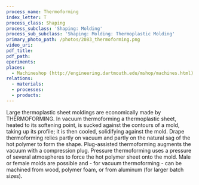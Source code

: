 ```yaml
---
process_name: Thermoforming
index_letter: T
process_class: Shaping
process_subclass: 'Shaping: Molding'
process_sub_subclass: 'Shaping: Molding: Thermoplastic Molding'
primary_photo_path: /photos/2083_thermoforming.png
video_uri:
pdf_title:
pdf_path:
eperiments:
places:
  - Machineshop (http://engineering.dartmouth.edu/mshop/machines.html)
relations:
  - materials:
  - processes:
  - products:
---
```


Large thermoplastic sheet moldings are economically made by THERMOFORMING. In vacuum thermoforming a thermoplastic sheet, heated to its softening point, is sucked against the contours of a mold, taking up its profile; it is then cooled, solidifying against the mold. Drape thermoforming relies partly on vacuum and partly on the natural sag of the hot polymer to form the shape. Plug-assisted thermoforming augments the vacuum with a compression plug. Pressure thermoforming uses a pressure of several atmospheres to force the hot polymer sheet onto the mold. Male or female molds are possible and - for vacuum thermoforming - can be machined from wood, polymer foam, or from aluminum (for larger batch sizes).
